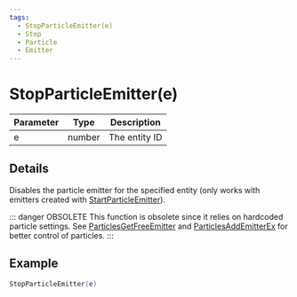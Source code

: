 ```yaml
---
tags:
  - StopParticleEmitter(e)
  - Stop
  - Particle
  - Emitter
---
```


# StopParticleEmitter(e)

| Parameter | Type   | Description   |
| --------- | ------ | ------------- |
| e         | number | The entity ID |

## Details

Disables the particle emitter for the specified entity (only works with emitters created with [StartParticleEmitter](./StartParticleEmitter.md)).

::: danger OBSOLETE
This function is obsolete since it relies on hardcoded particle settings. See [ParticlesGetFreeEmitter](./ParticlesGetFreeEmitter.md) and [ParticlesAddEmitterEx](./ParticlesAddEmitterEx.md) for better control of particles.
:::

## Example

```lua
StopParticleEmitter(e)
```

